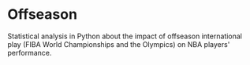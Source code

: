 # Offseason

Statistical analysis in Python about the impact of offseason international play (FIBA World Championships and the Olympics) on NBA players' performance. 
